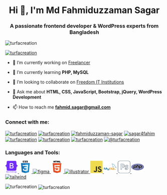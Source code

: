 <h1 align="center">Hi 👋, I'm Md Fahmiduzzaman Sagar</h1>
<h3 align="center">A passionate frontend developer & WordPress experts from Bangladesh</h3>

<p align="left"> <img src="https://komarev.com/ghpvc/?username=turfacreation&label=Profile%20views&color=0e75b6&style=flat" alt="turfacreation" /> </p>

<p align="left"> <a href="https://github.com/ryo-ma/github-profile-trophy"><img src="https://github-profile-trophy.vercel.app/?username=turfacreation" alt="turfacreation" /></a> </p>

- 🔭 I’m currently working on [Freelancer](https://www.freelancer.com/u/fahmiduzzaman1)

- 🌱 I’m currently learning **PHP, MySQL**

- 👯 I’m looking to collaborate on [Freedom IT Institutions](https://freedomitinstitutions.com/)

- 💬 Ask me about **HTML, CSS, JavaScript, Bootstrap, jQuery, WordPress Development**

- 📫 How to reach me **fahmid.sagar@gmail.com**

<h3 align="left">Connect with me:</h3>
<p align="left">
<a href="https://twitter.com/turfacreation" target="blank"><img align="center" src="https://raw.githubusercontent.com/rahuldkjain/github-profile-readme-generator/master/src/images/icons/Social/twitter.svg" alt="turfacreation" height="30" width="40" /></a>
<a href="https://linkedin.com/in/turfacreation" target="blank"><img align="center" src="https://raw.githubusercontent.com/rahuldkjain/github-profile-readme-generator/master/src/images/icons/Social/linked-in-alt.svg" alt="turfacreation" height="30" width="40" /></a>
<a href="https://stackoverflow.com/users/fahmiduzzaman-sagar" target="blank"><img align="center" src="https://raw.githubusercontent.com/rahuldkjain/github-profile-readme-generator/master/src/images/icons/Social/stack-overflow.svg" alt="fahmiduzzaman-sagar" height="30" width="40" /></a>
<a href="https://fb.com/sagar4fahim" target="blank"><img align="center" src="https://raw.githubusercontent.com/rahuldkjain/github-profile-readme-generator/master/src/images/icons/Social/facebook.svg" alt="sagar4fahim" height="30" width="40" /></a>
<a href="https://instagram.com/turfacreation" target="blank"><img align="center" src="https://raw.githubusercontent.com/rahuldkjain/github-profile-readme-generator/master/src/images/icons/Social/instagram.svg" alt="turfacreation" height="30" width="40" /></a>
<a href="https://dribbble.com/turfacreation" target="blank"><img align="center" src="https://raw.githubusercontent.com/rahuldkjain/github-profile-readme-generator/master/src/images/icons/Social/dribbble.svg" alt="turfacreation" height="30" width="40" /></a>
<a href="https://www.behance.net/turfacreation" target="blank"><img align="center" src="https://raw.githubusercontent.com/rahuldkjain/github-profile-readme-generator/master/src/images/icons/Social/behance.svg" alt="turfacreation" height="30" width="40" /></a>
<a href="https://www.youtube.com/c/@turfacreation" target="blank"><img align="center" src="https://raw.githubusercontent.com/rahuldkjain/github-profile-readme-generator/master/src/images/icons/Social/youtube.svg" alt="@turfacreation" height="30" width="40" /></a>
</p>

<h3 align="left">Languages and Tools:</h3>
<p align="left"> <a href="https://getbootstrap.com" target="_blank" rel="noreferrer"> <img src="https://raw.githubusercontent.com/devicons/devicon/master/icons/bootstrap/bootstrap-plain-wordmark.svg" alt="bootstrap" width="40" height="40"/> </a> <a href="https://www.w3schools.com/css/" target="_blank" rel="noreferrer"> <img src="https://raw.githubusercontent.com/devicons/devicon/master/icons/css3/css3-original-wordmark.svg" alt="css3" width="40" height="40"/> </a> <a href="https://www.figma.com/" target="_blank" rel="noreferrer"> <img src="https://www.vectorlogo.zone/logos/figma/figma-icon.svg" alt="figma" width="40" height="40"/> </a> <a href="https://www.w3.org/html/" target="_blank" rel="noreferrer"> <img src="https://raw.githubusercontent.com/devicons/devicon/master/icons/html5/html5-original-wordmark.svg" alt="html5" width="40" height="40"/> </a> <a href="https://www.adobe.com/in/products/illustrator.html" target="_blank" rel="noreferrer"> <img src="https://www.vectorlogo.zone/logos/adobe_illustrator/adobe_illustrator-icon.svg" alt="illustrator" width="40" height="40"/> </a> <a href="https://developer.mozilla.org/en-US/docs/Web/JavaScript" target="_blank" rel="noreferrer"> <img src="https://raw.githubusercontent.com/devicons/devicon/master/icons/javascript/javascript-original.svg" alt="javascript" width="40" height="40"/> </a> <a href="https://www.mysql.com/" target="_blank" rel="noreferrer"> <img src="https://raw.githubusercontent.com/devicons/devicon/master/icons/mysql/mysql-original-wordmark.svg" alt="mysql" width="40" height="40"/> </a> <a href="https://www.photoshop.com/en" target="_blank" rel="noreferrer"> <img src="https://raw.githubusercontent.com/devicons/devicon/master/icons/photoshop/photoshop-line.svg" alt="photoshop" width="40" height="40"/> </a> <a href="https://www.php.net" target="_blank" rel="noreferrer"> <img src="https://raw.githubusercontent.com/devicons/devicon/master/icons/php/php-original.svg" alt="php" width="40" height="40"/> </a> <a href="https://tailwindcss.com/" target="_blank" rel="noreferrer"> <img src="https://www.vectorlogo.zone/logos/tailwindcss/tailwindcss-icon.svg" alt="tailwind" width="40" height="40"/> </a> </p>

<p><img align="left" src="https://github-readme-stats.vercel.app/api/top-langs?username=turfacreation&show_icons=true&locale=en&layout=compact" alt="turfacreation" /></p>

<p>&nbsp;<img align="center" src="https://github-readme-stats.vercel.app/api?username=turfacreation&show_icons=true&locale=en" alt="turfacreation" /></p>
